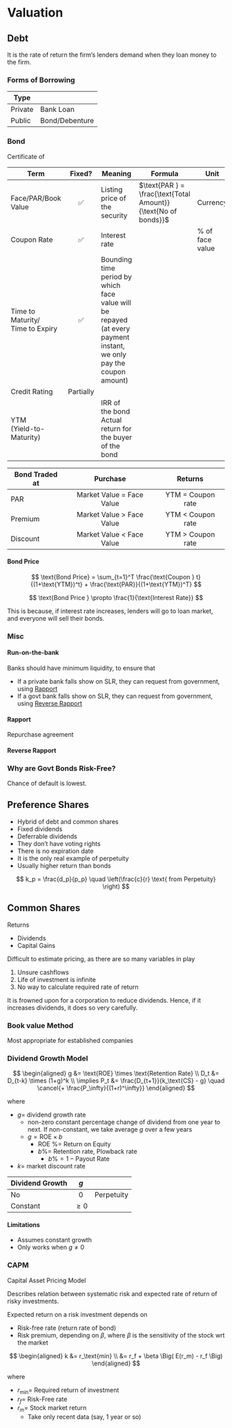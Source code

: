 # Valuation

## Debt

It is the rate of return the firm’s lenders demand when they loan money to the firm. 

### Forms of Borrowing

| Type    |                |
| ------- | -------------- |
| Private | Bank Loan      |
| Public  | Bond/Debenture |

### Bond

Certificate of 

| Term                                  |  Fixed?   | Meaning                                                      | Formula                                                      | Unit            |
| ------------------------------------- | :-------: | ------------------------------------------------------------ | ------------------------------------------------------------ | --------------- |
| Face/PAR/Book Value                   |     ✅     | Listing price of the security                                | $\text{PAR } = \frac{\text{Total Amount}}{\text{No of bonds}}$ | Currency        |
| Coupon Rate                           |     ✅     | Interest rate                                                |                                                              | % of face value |
| Time to Maturity/<br />Time to Expiry |     ✅     | Bounding time period by which face value will be repayed<br />(at every payment instant, we only pay the coupon amount) |                                                              |                 |
| Credit Rating                         | Partially |                                                              |                                                              |                 |
| YTM<br />(Yield-to-Maturity)          |           | IRR of the bond<br />Actual return for the buyer of the bond |                                                              |                 |

| Bond Traded at |         Purchase          |      Returns      |
| -------------- | :-----------------------: | :---------------: |
| PAR            | Market Value = Face Value | YTM = Coupon rate |
| Premium        | Market Value > Face Value | YTM < Coupon rate |
| Discount       | Market Value < Face Value | YTM > Coupon rate |

#### Bond Price

$$
\text{Bond Price} = \sum_{t=1}^T \frac{\text{Coupon } t}{(1+\text{YTM})^t} + \frac{\text{PAR}}{(1+\text{YTM})^T}
$$

$$
\text{Bond Price } \propto \frac{1}{\text{Interest Rate}}
$$

This is because, if interest rate increases, lenders will go to loan market, and everyone will sell their bonds.

### Misc

#### Run-on-the-bank

Banks should have minimum liquidity, to ensure that

- If a private bank falls show on SLR, they can request from government, using [Rapport](#Rapport)
- If a govt bank falls show on SLR, they can request from government, using [Reverse Rapport](#Rapport)

#### Rapport

Repurchase agreement

#### Reverse Rapport

### Why are Govt Bonds Risk-Free?

Chance of default is lowest.

## Preference Shares

- Hybrid of debt and common shares
- Fixed dividends
- Deferrable dividends
- They don’t have voting rights
- There is no expiration date
- It is the only real example of perpetuity
- Usually higher return than bonds

$$
k_p = \frac{d_p}{p_p} \quad \left(\frac{c}{r} \text{ from Perpetuity} \right)
$$

## Common Shares

Returns

- Dividends
- Capital Gains

Difficult to estimate pricing, as there are so many variables in play

1. Unsure cashflows
2. Life of investment is infinite
3. No way to calculate required rate of return

It is frowned upon for a corporation to reduce dividends. Hence, if it increases dividends, it does so very carefully.

### Book value Method

Most appropriate for established companies

### Dividend Growth Model

$$
\begin{aligned}
g &= \text{ROE} \times \text{Retention Rate} \\
D_t &= D_{t-k} \times (1+g)^k \\
\implies
P_t &= \frac{D_{t+1}}{k_\text{CS} - g} \quad \cancel{+ \frac{P_\infty}{(1+r)^\infty}}
\end{aligned}
$$

where

- $g =$ dividend growth rate
  - non-zero constant percentage change of dividend from one year to next. If non-constant, we take average $g$ over a few years
  - $g = \text{ROE} \times b$
    - $\text{ROE \%}=$ Return on Equity
    - $b \% =$ Retention rate, Plowback rate
      - $b \% = 1-\text{Payout Rate}$
- $k=$ market discount rate

| Dividend Growth |   $g$   |            |
| --------------- | :-----: | ---------- |
| No              |   $0$   | Perpetuity |
| Constant        | $\ge 0$ |            |

#### Limitations

- Assumes constant growth
- Only works when $g \ne 0$

### CAPM

Capital Asset Pricing Model

Describes relation between systematic risk and expected rate of return of risky investments.

Expected return on a risk investment depends on

- Risk-free rate (return rate of bond)
- Risk premium, depending on $\beta$, where $\beta$ is the sensitivity of the stock wrt the market

$$
\begin{aligned}
k
&= r_\text{min} \\
&= r_f + \beta \Big( E(r_m) - r_f \Big)
\end{aligned}
$$

where

- $r_\text{min} =$ Required return of investment
- $r_f =$ Risk-Free rate
- $r_m =$ Stock market return
  - Take only recent data (say, 1 year or so)

